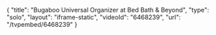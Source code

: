 {
    "title": "Bugaboo Universal Organizer at Bed Bath & Beyond",
    "type": "solo",
    "layout": "iframe-static",
    "videoId": "6468239",
    "url": "\/tvpembed\/6468239"
}